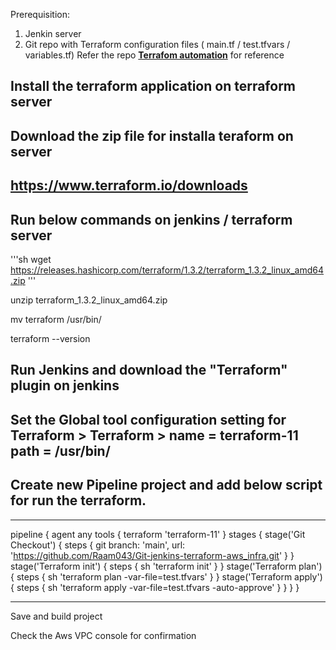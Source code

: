 Prerequisition:
1. Jenkin server
2. Git repo with Terraform configuration files ( main.tf / test.tfvars / variables.tf)
Refer the repo **[Terrafom automation](https://github.com/Raam043/Git-jenkins-terraform-aws_infra)** for reference 

## Install the terraform application on terraform server

## Download the zip file for installa teraform on server

## https://www.terraform.io/downloads


## Run below commands on jenkins / terraform server
'''sh
wget https://releases.hashicorp.com/terraform/1.3.2/terraform_1.3.2_linux_amd64.zip
'''

unzip terraform_1.3.2_linux_amd64.zip

mv terraform /usr/bin/

terraform --version

## Run Jenkins and download the "Terraform" plugin on jenkins

## Set the Global tool configuration setting for Terraform > Terraform > name = terraform-11 path = /usr/bin/



## Create new Pipeline project and add below script for run the terraform.

___________________________________________________________________________________
pipeline {
    agent any
     tools {
  terraform 'terraform-11'
}
    stages {
        stage('Git Checkout') {
            steps {
                git branch: 'main', url: 'https://github.com/Raam043/Git-jenkins-terraform-aws_infra.git'
            }
        }
        stage('Terraform init') {
            steps {
                sh 'terraform init'
            }
        }
        stage('Terraform plan') {
            steps {
                sh 'terraform plan -var-file=test.tfvars'
            }
        }
        stage('Terraform apply') {
            steps {
                sh 'terraform apply -var-file=test.tfvars -auto-approve'
            }
        }
    }
}
_______________________________________________________________________________

Save and build project 

Check the Aws VPC console for confirmation 
